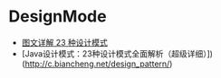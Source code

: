 # DesignMode

- [图文详解 23 种设计模式](https://blog.csdn.net/g6U8W7p06dCO99fQ3/article/details/119193038)
- [Java设计模式：23种设计模式全面解析（超级详细）])(http://c.biancheng.net/design_pattern/)
